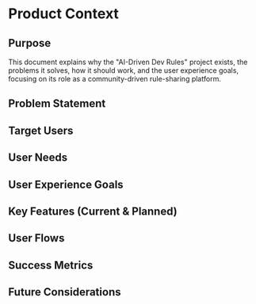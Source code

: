 # Product Context

## Purpose

This document explains why the "AI-Driven Dev Rules" project exists, the problems it solves, how it should work, and the user experience goals, focusing on its role as a community-driven rule-sharing platform.

## Problem Statement



## Target Users



## User Needs



## User Experience Goals



## Key Features (Current & Planned)




## User Flows



## Success Metrics



## Future Considerations


